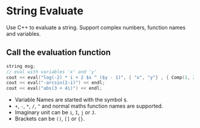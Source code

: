 # String Evaluate
Use C++ to evaluate a string. Support complex numbers, function names and variables.

## Call the evaluation function
```cpp
string msg;
// eval with variables 'x' and 'y'
cout << eval("log(-2) * i + 2 $x ^ ($y - 1)", { "x", "y"} , { Comp(1, 2), Comp(3, 4) }, &msg) << endl;
cout << eval("-arcsin(2-i)") << endl;
cout << eval("abs(3 + 4i)") << endl;
```

- Variable Names are started with the symbol `$`.
- `+`, `-`, `*`, `/`, `^` and normal maths function names are supported.
- Imaginary unit can be `i`, `I`, `j` or `J`.
- Brackets can be `()`, `[]` or `{}`.